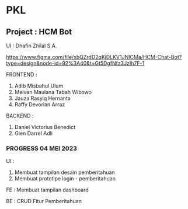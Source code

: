 # PKL
## Project : HCM Bot

UI : Dhafin Zhilal S.A.

https://www.figma.com/file/sbQZrdD2qKjDLKV1JNICMa/HCM-Chat-Bot?type=design&node-id=92%3A40&t=Gt5DgfNfz3JzIh7F-1

FRONTEND :
1. Adib Misbahul Ulum
2. Melvan Maulana Tabah Wibowo
3. Jauza Rasyiq Hernanta
4. Raffy Devorian Arraz

BACKEND :
1. Daniel Victorius Benedict
2. Gien Darrel Adli


### PROGRESS 04 MEI 2023

UI :
1. Membuat tampilan desain pemberitahuan
2. Membuat prototipe login - pemberitahuan

FE : Membuat tampilan dashboard

BE : CRUD Fitur Pemberitahuan
